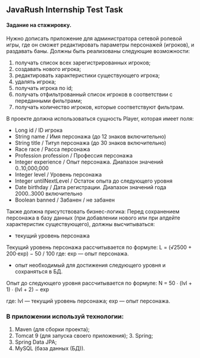 ## JavaRush Internship Test Task

#### Задание на стажировку.
Нужно дописать приложение для администратора сетевой ролевой игры, где он сможет редактировать параметры персонажей (игроков), и раздавать баны. Должны быть реализованы следующие возможности:
1. получать список всех зарегистрированных игроков;
2. создавать нового игрока;
3. редактировать характеристики существующего игрока;
4. удалять игрока;
5. получать игрока по id;
6. получать отфильтрованный список игроков в соответствии с переданными фильтрами;
7. получать количество игроков, которые соответствуют фильтрам.

В проекте должна использоваться сущность Player, которая имеет поля:
* Long id / ID игрока
* String name / Имя персонажа (до 12 знаков включительно)
* String title / Титул персонажа (до 30 знаков включительно)
* Race race / Расса персонажа
* Profession profession / Профессия персонажа
* Integer experience / Опыт персонажа. Диапазон значений 0..10,000,000
* Integer level / Уровень персонажа
* Integer untilNextLevel / Остаток опыта до следующего уровня
* Date birthday / Дата регистрации. Диапазон значений года 2000..3000 включительно
* Boolean banned / Забанен / не забанен

Также должна присутствовать бизнес-логика:
Перед сохранением персонажа в базу данных (при добавлении нового или при апдейте характеристик существующего), должны высчитываться:
- текущий уровень персонажа

Текущий уровень персонажа рассчитывается по формуле: L = (√2500 + 200·exp) − 50 / 100
где: exp — опыт персонажа.

- опыт необходимый для достижения следующего уровня и сохраняться в БД.

Опыт до следующего уровня рассчитывается по формуле:
N = 50 ∙ (lvl + 1) ∙ (lvl + 2) − exp

где: lvl — текущий уровень персонажа; exp — опыт персонажа.


### В приложении используй технологии:
1. Maven (для сборки проекта);
2. Tomcat 9 (для запуска своего приложения); 3. Spring;
4. Spring Data JPA;
5. MySQL (база данных (БД)).